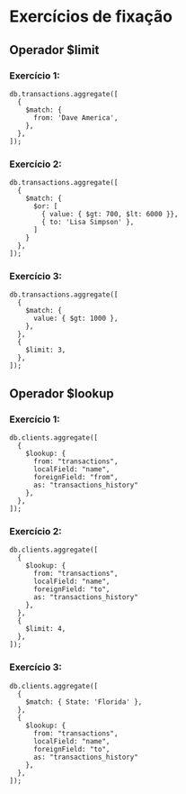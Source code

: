 # Exercícios de fixação
## Operador $limit
### Exercício 1:
```
db.transactions.aggregate([
  {
    $match: {
      from: 'Dave America',
    },
  },
]);
```
### Exercício 2:
```
db.transactions.aggregate([
  {
    $match: {
      $or: [
        { value: { $gt: 700, $lt: 6000 }},
        { to: 'Lisa Simpson' },
      ]
    }
  },
]);
```
### Exercício 3:
```
db.transactions.aggregate([
  {
    $match: {
      value: { $gt: 1000 },
    },
  },
  {
    $limit: 3,
  },
]);
```
## Operador $lookup
### Exercício 1:
```
db.clients.aggregate([
  {
    $lookup: {
      from: "transactions",
      localField: "name",
      foreignField: "from",
      as: "transactions_history"
    },
  },
]);
```
### Exercício 2:
```
db.clients.aggregate([
  {
    $lookup: {
      from: "transactions",
      localField: "name",
      foreignField: "to",
      as: "transactions_history"
    },
  },
  {
    $limit: 4,
  },
]);
```
### Exercício 3:
```
db.clients.aggregate([
  {
    $match: { State: 'Florida' },
  },
  {
    $lookup: {
      from: "transactions",
      localField: "name",
      foreignField: "to",
      as: "transactions_history"
    },
  },
]);
```
